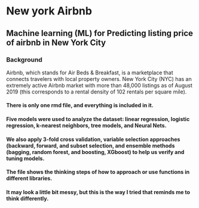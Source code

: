 
# New york Airbnb 
## Machine learning (ML) for Predicting listing price of airbnb in New York City


### Background
Airbnb, which stands for Air Beds & Breakfast, is a marketplace that connects travelers with local property owners. 
New York City (NYC) has an extremely active Airbnb market with more than 48,000 listings as of August 2019 (this corresponds to a rental density of 102 rentals per square mile). 

#### There is only one rmd file, and everything is included in it.
#### Five models were used to analyze the dataset: linear regression, logistic regression, k-nearest neighbors, tree models, and Neural Nets.
#### We also apply 3-fold cross validation, variable selection approaches (backward, forward, and subset selection, and ensemble methods (bagging, random forest, and boosting, XGboost) to help us verify and tuning models. 

#### The file shows the thinking steps of how to approach or use functions in different libraries. 
#### It may look a little bit messy, but this is the way I tried that reminds me to think differently. 




